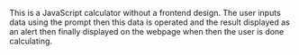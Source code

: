 This is a JavaScript calculator without a frontend design.
The user inputs data using the prompt then this data is operated and the result displayed as an alert then finally displayed on the webpage when then the user is done calculating.
